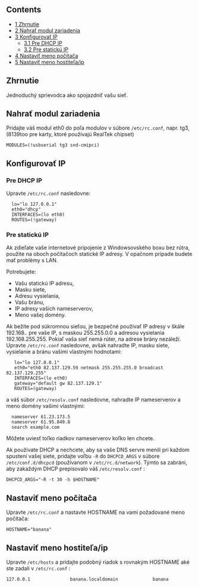## Contents

*   [1 Zhrnutie](#Zhrnutie)
*   [2 Nahrať modul zariadenia](#Nahrať_modul_zariadenia)
*   [3 Konfigurovať IP](#Konfigurovať_IP)
    *   [3.1 Pre DHCP IP](#Pre_DHCP_IP)
    *   [3.2 Pre statickú IP](#Pre_statickú_IP)
*   [4 Nastaviť meno počítača](#Nastaviť_meno_počítača)
*   [5 Nastaviť meno hostiteľa/ip](#Nastaviť_meno_hostiteľa/ip)

## Zhrnutie

Jednoduchý sprievodca ako spojazdniť vašu sieť.

## Nahrať modul zariadenia

Pridajte váš modul eth0 do poľa modulov v súbore `/etc/rc.conf`, napr. tg3, (8139too pre karty, ktoré používajú RealTek chipset)

```
MODULES=(!usbserial tg3 snd-cmipci)

```

## Konfigurovať IP

### Pre DHCP IP

Upravte `/etc/rc.conf` nasledovne:

```
  lo="lo 127.0.0.1"
  eth0="dhcp"
  INTERFACES=(lo eth0)
  ROUTES=(!gateway)

```

### Pre statickú IP

Ak zdieľate vaše internetové pripojenie z Windowsovského boxu bez rútra, použite na oboch počítačoch statické IP adresy. V opačnom prípade budete mať problémy s LAN.

Potrebujete:

*   Vašu statickú IP adresu,
*   Masku siete,
*   Adresu vysielania,
*   Vašu bránu,
*   IP adresy vašich nameserverov,
*   Meno vašej domény.

Ak bežíte pod súkromnou sieťou, je bezpečné používať IP adresy v škále 192.168.*.* pre vaše IP, s maskou 255.255.0.0 a adresou vysielania 192.168.255.255\. Pokiaľ vaša sieť nemá rúter, na adrese brány nezáleží. Upravte `/etc/rc.conf` nasledovne, avšak nahradte IP, masku siete, vysielanie a bránu vašimi vlastnými hodnotami:

```
   lo="lo 127.0.0.1"
   eth0="eth0 82.137.129.59 netmask 255.255.255.0 broadcast 82.137.129.255"
   INTERFACES=(lo eth0)
   gateway="default gw 82.137.129.1"
   ROUTES=(gateway)

```

a váš súbor `/etc/resolv.conf` nasledovne, nahradte IP nameserverov a meno domény vašimi vlastnými:

```
  nameserver 61.23.173.5
  nameserver 61.95.849.8
  search example.com

```

Môžete uviesť toľko riadkov nameserverov koľko len chcete.

Ak používate DHCP a nechcete, aby sa vaše DNS servre menili pri každom spustení vašej siete, pridajte voľbu `-R` do `DHCPCD_ARGS` v súbore `/etc/conf.d/dhcpcd` (používanom v `/etc/rc.d/network`). Týmto sa zabráni, aby zakaždým DHCP prepisovalo váš `/etc/resolv.conf` :

```
DHCPCD_ARGS="-R -t 30 -h $HOSTNAME"

```

## Nastaviť meno počítača

Upravte `/etc/rc.conf` a nastavte HOSTNAME na vami požadované meno počítača:

```
HOSTNAME="banana"

```

## Nastaviť meno hostiteľa/ip

Upravte `/etc/hosts` a pridajte podobný riadok s rovnakým HOSTNAME aké ste zadali v `/etc/rc.conf` :

```
127.0.0.1               banana.localdomain             banana

```